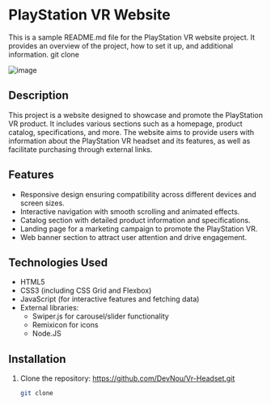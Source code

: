 # PlayStation VR Website

This is a sample README.md file for the PlayStation VR website project. It provides an overview of the project, how to set it up, and additional information.
git clone

![image](https://github.com/DevNou/Vr-Headset/assets/145920714/dc28ab0c-91f6-44b8-8703-97e86f03d31f)

## Description

This project is a website designed to showcase and promote the PlayStation VR product. It includes various sections such as a homepage, product catalog, specifications, and more. The website aims to provide users with information about the PlayStation VR headset and its features, as well as facilitate purchasing through external links.

## Features

- Responsive design ensuring compatibility across different devices and screen sizes.
- Interactive navigation with smooth scrolling and animated effects.
- Catalog section with detailed product information and specifications.
- Landing page for a marketing campaign to promote the PlayStation VR.
- Web banner section to attract user attention and drive engagement.

## Technologies Used

- HTML5
- CSS3 (including CSS Grid and Flexbox)
- JavaScript (for interactive features and fetching data)
- External libraries:
  - Swiper.js for carousel/slider functionality
  - Remixicon for icons
  - Node.JS
    

## Installation

1. Clone the repository: https://github.com/DevNou/Vr-Headset.git

   ```bash
   git clone



